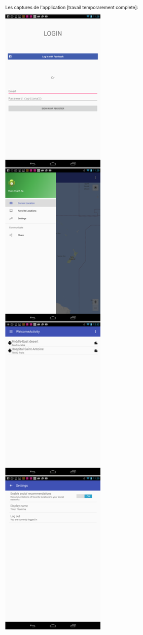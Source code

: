 Les captures de l'application [travail temporarement complete]:

<img src=/screenshots/Screenshot_2016-02-19-11-28-44.png width=300 height=480 />

<img src=/screenshots/Screenshot_2016-02-19-11-29-16.png width=300 height=480 />

<img src=/screenshots/Screenshot_2016-02-19-12-32-16.png width=300 height=480 />

<img src=/screenshots/Screenshot_2016-02-19-11-29-51.png width=300 height=480 />
